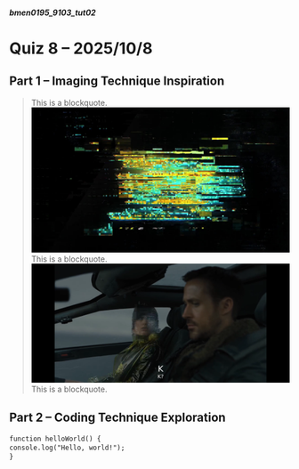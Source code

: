 ##### bmen0195_9103_tut02
# Quiz 8 – 2025/10/8
## Part 1 – Imaging Technique Inspiration
> This is a blockquote.
![CyberPunk 2077 Intro by CD Projekt.](./image/cyberpunk-logo-glitch-intro.jpg)
> This is a blockquote.
![Ana de Armas as Joi in Blade Runner 2049.](./image/20251008204814_129_417.png)
> This is a blockquote.

## Part 2 – Coding Technique Exploration

```
function helloWorld() {
console.log("Hello, world!");
}
```